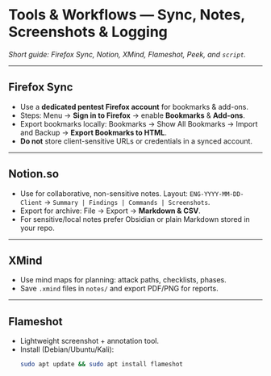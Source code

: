 # Tools & Workflows — Sync, Notes, Screenshots & Logging

_Short guide: Firefox Sync, Notion, XMind, Flameshot, Peek, and `script`._

---

## Firefox Sync
- Use a **dedicated pentest Firefox account** for bookmarks & add-ons.  
- Steps: Menu → **Sign in to Firefox** → enable **Bookmarks** & **Add-ons**.  
- Export bookmarks locally: Bookmarks → Show All Bookmarks → Import and Backup → **Export Bookmarks to HTML**.  
- **Do not** store client-sensitive URLs or credentials in a synced account.

---

## Notion.so
- Use for collaborative, non-sensitive notes. Layout: `ENG-YYYY-MM-DD-Client` → `Summary | Findings | Commands | Screenshots`.  
- Export for archive: File → Export → **Markdown & CSV**.  
- For sensitive/local notes prefer Obsidian or plain Markdown stored in your repo.

---

## XMind
- Use mind maps for planning: attack paths, checklists, phases.  
- Save `.xmind` files in `notes/` and export PDF/PNG for reports.

---

## Flameshot
- Lightweight screenshot + annotation tool.  
- Install (Debian/Ubuntu/Kali):
  ```bash
  sudo apt update && sudo apt install flameshot

